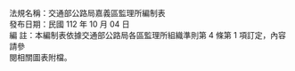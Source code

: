 法規名稱：交通部公路局嘉義區監理所編制表  
發布日期：民國 112 年 10 月 04 日  
編 註：本編制表依據交通部公路局各區監理所組織準則第 4 條第 1 項訂定，內容請參  
閱相關圖表附檔。  


